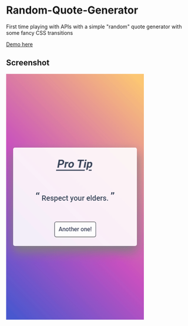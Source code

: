 # Random-Quote-Generator

First time playing with APIs with a simple "random" quote generator with some fancy CSS transitions

[Demo here](https://pro-tips.jackscottow.com)

## Screenshot

<img src="screenshot.gif" alt="Animation"	/>
